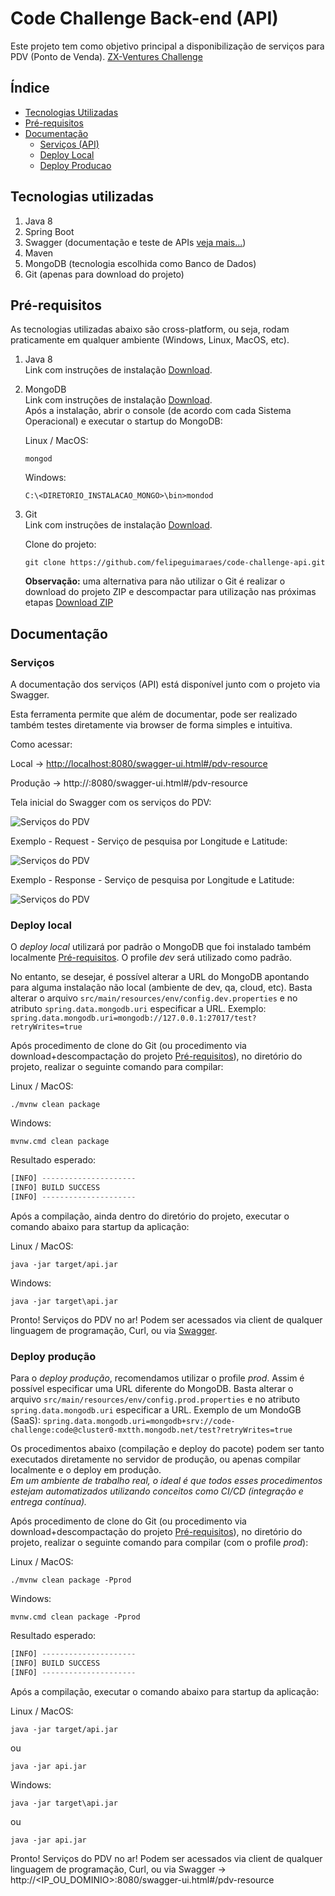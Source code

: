 # Code Challenge Back-end (API)
Este projeto tem como objetivo principal a disponibilização de serviços para PDV (Ponto de Venda). [ZX-Ventures Challenge](https://github.com/ZXVentures/code-challenge)


## Índice

* [Tecnologias Utilizadas](#tecnologias-utilizadas)
* [Pré-requisitos](#pré-requisitos)
* [Documentação](#documentação)
  - [Serviços (API)](#serviços)
  - [Deploy Local](#deploy-local)
  - [Deploy Producao](#deploy-produção)


## Tecnologias utilizadas
1. Java 8
2. Spring Boot 
3. Swagger (documentação e teste de APIs [veja mais...](https://swagger.io/))
4. Maven
5. MongoDB (tecnologia escolhida como Banco de Dados)
6. Git (apenas para download do projeto)

## Pré-requisitos

As tecnologias utilizadas abaixo são cross-platform, ou seja, rodam praticamente em qualquer ambiente (Windows, Linux, MacOS, etc).  

1. Java 8  
  Link com instruções de instalação [Download](https://www.oracle.com/technetwork/java/javase/downloads/jdk8-downloads-2133151.html).  

2. MongoDB  
  Link com instruções de instalação [Download](https://docs.mongodb.com/manual/installation/).  
  Após a instalação, abrir o console (de acordo com cada Sistema Operacional) e executar o startup do MongoDB:  

	Linux / MacOS:
	```
	mongod
	```
	
	Windows:
	```
	C:\<DIRETORIO_INSTALACAO_MONGO>\bin>mondod
	```

3. Git  
  Link com instruções de instalação [Download](https://git-scm.com/book/en/v2/Getting-Started-Installing-Git).  
	
	Clone do projeto:  
	```
	git clone https://github.com/felipeguimaraes/code-challenge-api.git
	```
	  
	  **Observação:** uma alternativa para não utilizar o Git é realizar o download do projeto ZIP e descompactar para utilização nas próximas etapas [Download ZIP](https://github.com/felipeguimaraes/code-challenge-api/archive/master.zip)



## Documentação


### Serviços

A documentação dos serviços (API) está disponível junto com o projeto via Swagger.  

Esta ferramenta permite que além de documentar, pode ser realizado também testes diretamente via browser de forma simples e intuitiva.  

Como acessar:  

Local -> [http://localhost:8080/swagger-ui.html#/pdv-resource](http://localhost:8080/swagger-ui.html#/pdv-resource)  

Produção -> http://<IP>:8080/swagger-ui.html#/pdv-resource  


Tela inicial do Swagger com os serviços do PDV:  

![Serviços do PDV](files/images/swagger.png)  



Exemplo - Request - Serviço de pesquisa por Longitude e Latitude:  

![Serviços do PDV](files/images/pdv-search-request.png)  


Exemplo - Response - Serviço de pesquisa por Longitude e Latitude:  

![Serviços do PDV](files/images/pdv-search-response.png)  



### Deploy local
O *deploy local* utilizará por padrão o MongoDB que foi instalado também localmente [Pré-requisitos](#pré-requisitos). O profile *dev* será utilizado como padrão.

No entanto, se desejar, é possível alterar a URL do MongoDB apontando para alguma instalação não local (ambiente de dev, qa, cloud, etc). Basta alterar o arquivo `src/main/resources/env/config.dev.properties` e no atributo `spring.data.mongodb.uri` especificar a URL. Exemplo: `spring.data.mongodb.uri=mongodb://127.0.0.1:27017/test?retryWrites=true`  

Após procedimento de clone do Git (ou procedimento via download+descompactação do projeto [Pré-requisitos](#pré-requisitos)), no diretório do projeto, realizar o seguinte comando para compilar:

Linux / MacOS:
```
./mvnw clean package
```

Windows:
```
mvnw.cmd clean package
```

Resultado esperado:
```javascript
[INFO] ---------------------
[INFO] BUILD SUCCESS
[INFO] ---------------------
```

Após a compilação, ainda dentro do diretório do projeto, executar o comando abaixo para startup da aplicação:


Linux / MacOS:
```
java -jar target/api.jar
```

Windows:
```
java -jar target\api.jar
```

Pronto! Serviços do PDV no ar! Podem ser acessados via client de qualquer linguagem de programação, Curl, ou via [Swagger](http://localhost:8080/swagger-ui.html#/pdv-resource).

### Deploy produção

Para o *deploy produção*, recomendamos utilizar o profile *prod*. Assim é possível especificar uma URL diferente do MongoDB. Basta alterar o arquivo `src/main/resources/env/config.prod.properties` e no atributo `spring.data.mongodb.uri` especificar a URL. Exemplo de um MondoGB (SaaS): `spring.data.mongodb.uri=mongodb+srv://code-challenge:code@cluster0-mxtth.mongodb.net/test?retryWrites=true`  

Os procedimentos abaixo (compilação e deploy do pacote) podem ser tanto executados diretamente no servidor de produção, ou apenas compilar localmente e o deploy em produção.   
*Em um ambiente de trabalho real, o ideal é que todos esses procedimentos estejam automatizados utilizando conceitos como CI/CD (integração e entrega contínua).*

Após procedimento de clone do Git (ou procedimento via download+descompactação do projeto [Pré-requisitos](#pré-requisitos)), no diretório do projeto, realizar o seguinte comando para compilar (com o profile *prod*):

Linux / MacOS:
```
./mvnw clean package -Pprod
```

Windows:
```
mvnw.cmd clean package -Pprod
```

Resultado esperado:
```javascript
[INFO] ---------------------
[INFO] BUILD SUCCESS
[INFO] ---------------------
```

Após a compilação, executar o comando abaixo para startup da aplicação:


Linux / MacOS:
```
java -jar target/api.jar
```
ou
```
java -jar api.jar
```

Windows:
```
java -jar target\api.jar
```
ou
```
java -jar api.jar
```

Pronto! Serviços do PDV no ar! Podem ser acessados via client de qualquer linguagem de programação, Curl, ou via Swagger -> http://<IP_OU_DOMINIO>:8080/swagger-ui.html#/pdv-resource  

